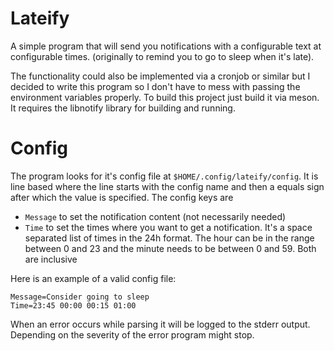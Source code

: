 # Lateify
A simple program that will send you notifications with a configurable text at configurable times. (originally to remind you to go to sleep when it's late).

The functionality could also be implemented via a cronjob or similar but I decided to write this program so I don't have to mess with passing the environment variables properly.
To build this project just build it via meson. It requires the libnotify library for building and running.

# Config
The program looks for it's config file at `$HOME/.config/lateify/config`. It is line based where the line starts with the config name and then a equals sign after which the value is specified.
The config keys are
- `Message` to set the notification content (not necessarily needed)
- `Time` to set the times where you want to get a notification. It's a space separated list of times in the 24h format. The hour can be in the range between 0 and 23 and the minute needs to be between 0 and 59. Both are inclusive

Here is an example of a valid config file:
```
Message=Consider going to sleep
Time=23:45 00:00 00:15 01:00
```

When an error occurs while parsing it will be logged to the stderr output. Depending on the severity of the error program might stop.
